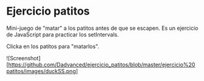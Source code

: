 # Ejercicio patitos
Mini-juego de "matar" a los patitos antes de que se escapen.
Es un ejercicio de JavaScript para practicar los setIntervals.

Clicka en los patitos para "matarlos".


![Screenshot][https://github.com/Dadvanced/ejercicio_patitos/blob/master/ejercicio%20patitos/images/duckSS.png]
